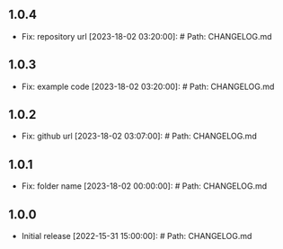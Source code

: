 ## 1.0.4
- Fix: repository url
[2023-18-02 03:20:00]: # Path: CHANGELOG.md

## 1.0.3
- Fix: example code
[2023-18-02 03:20:00]: # Path: CHANGELOG.md

## 1.0.2
- Fix: github url
[2023-18-02 03:07:00]: # Path: CHANGELOG.md

## 1.0.1
- Fix: folder name
[2023-18-02 00:00:00]: # Path: CHANGELOG.md

## 1.0.0
- Initial release
[2022-15-31 15:00:00]: # Path: CHANGELOG.md
